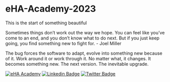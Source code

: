 # eHA-Academy-2023
This is the start of something beautiful

Sometimes things don’t work out the way we hope. You can feel like you’ve come to an end, and you don’t know what to do next. But if you just keep going, you find something new to fight for.
    - Joel Miller

The bug forces the software to adapt, evolve into something new because of it. Work around it or work through it. No matter what, it changes. It becomes something new. The next version. The inevitable upgrade.

[![eHA Academy](https://img.shields.io/badge/eHA%20Academy-Click%20Here-#4285f4?style=for-the-badge)](https://academy.ehealthafrica.org) [![Linkedin Badge](https://img.shields.io/badge/-elijahishaku-blue?style=for-the-badge&logo=Linkedin&logoColor=white&link=https://www.linkedin.com/in/elijahishaku)](https://www.linkedin.com/in/elijahishaku) [![Twitter Badge](https://img.shields.io/badge/-@iElibazz-1ca0f1?style=for-the-badge&logo=twitter&logoColor=white&link=https://twitter.com/iElibazz)](https://twitter.com/iElibazz)